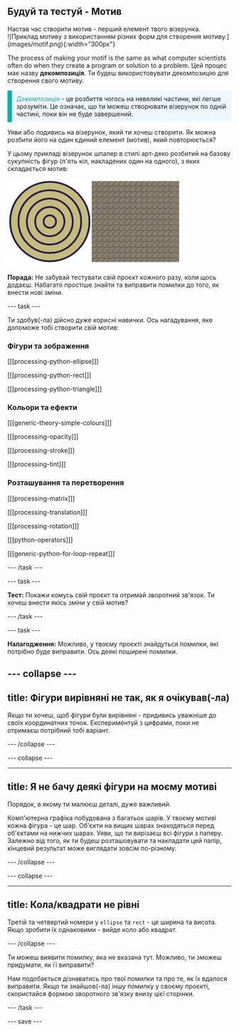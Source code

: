 ## Будуй та тестуй - Мотив

<div style="display: flex; flex-wrap: wrap">
<div style="flex-basis: 200px; flex-grow: 1; margin-right: 15px;">
Настав час створити мотив - перший елемент твого візерунка.
</div>
<div>
![Приклад мотиву з використанням різних форм для створення мотиву.](images/motif.png){:width="300px"}
</div>
</div>

The process of making your motif is the same as what computer scientists often do when they create a program or solution to a problem. Цей процес має назву **декомпозиція**. Ти будеш використовувати декомпозицію для створення свого мотиву.

<p style="border-left: solid; border-width:10px; border-color: #0faeb0; background-color: aliceblue; padding: 10px;"><span style="color: #0faeb0">Декомпозиція</span> - це розбиття чогось на невеликі частини, які легше зрозуміти. Це означає, що ти можеш створювати візерунок по одній частині, поки він не буде завершений.</p>

Уяви або подивись на візерунок, який ти хочеш створити. Як можна розбити його на один єдиний елемент (мотив), який повторюється?

У цьому прикладі візерунок шпалер в стилі арт-деко розбитий на базову сукупність фігур (п'ять кіл, накладених один на одного), з яких складається мотив:

![Мотив з п'яти кіл поруч із зображенням завершеного візерунка в стилі ар-деко з багатьма копіями мотиву.](images/motif-pattern.png)

**Порада:** Не забувай тестувати свій проєкт кожного разу, коли щось додаєш. Набагато простіше знайти та виправити помилки до того, як внести нові зміни.

--- task ---

Ти здобув(-ла) дійсно дуже корисні навички. Ось нагадування, яке допоможе тобі створити свій мотив:

### Фігури та зображення

[[[processing-python-ellipse]]]

[[[processing-python-rect]]]

[[[processing-python-triangle]]]

### Кольори та ефекти

[[[generic-theory-simple-colours]]]

[[[processing-opacity]]]

[[[processing-stroke]]]

[[[processing-tint]]]

### Розташування та перетворення

[[[processing-matrix]]]

[[[processing-translation]]]

[[[processing-rotation]]]

[[[python-operators]]]

[[[generic-python-for-loop-repeat]]]

--- /task ---

--- task ---

**Тест:** Покажи комусь свій проєкт та отримай зворотний зв'язок. Ти хочеш внести якісь зміни у свій мотив?

--- /task ---

--- task ---

**Налагодження:** Можливо, у твоєму проєкті знайдуться помилки, які потрібно буде виправити. Ось деякі поширені помилки.

--- collapse ---
---
title: Фігури вирівняні не так, як я очікував(-ла)
---

Якщо ти хочеш, щоб фігури були вирівняні - придивись уважніше до своїх координатних точок. Експериментуй з цифрами, поки не отримаєш потрібний тобі варіант.

--- /collapse ---

--- collapse ---

---
title: Я не бачу деякі фігури на моєму мотиві
---

Порядок, в якому ти малюєш деталі, дуже важливий.

Комп'ютерна графіка побудована з багатьох шарів. У твоєму мотиві кожна фігура - це шар. Об'єкти на вищих шарах знаходяться перед об'єктами на нижчих шарах. Уяви, що ти вирізаєш всі фігури з паперу. Залежно від того, як ти будеш розташовувати та накладати цей папір, кінцевий результат може виглядати зовсім по-різному.

--- /collapse ---

--- collapse ---

---
title: Кола/квадрати не рівні
---

Третій та четвертий номери у `ellipse` та `rect` - це ширина та висота. Якщо зробити їх однаковими - вийде коло або квадрат.

--- /collapse ---

Ти можеш виявити помилку, яка не вказана тут. Можливо, ти зможеш придумати, як її виправити?

Нам подобається дізнаватись про твої помилки та про те, як їх вдалося виправити. Якщо ти знайшов(-ла) іншу помилку у своєму проєкті, скористайся формою зворотного зв'язку внизу цієї сторінки.

--- /task ---

--- save ---

